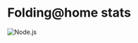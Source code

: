# Folding@home stats

![Node.js](https://github.com/jirkavrba/folding-stats/workflows/Node.js%20CI/badge.svg)
